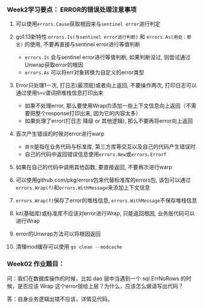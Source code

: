 ### Week2学习要点： ERROR的错误处理注意事项

1. 可以使用`errors.Cause`获取根因来与`sentinel error`进行判定

2. go1.13新特性 `errors.Is(与sentinel error进行判断)` 和 `errors.As(用处：断言)` 的使用, 不要再直接与sentinel error进行等值判断
   - `errors.Is` 会与sentinel error进行等值判断, 如果判断没过, 则尝试通过Unwrap获取error的根因
   - `errors.As` 可以将err对象转换为自定义的error类型

3. Error只处理1一次, 打日志(最顶层)或者向上返回, 不要操作两次, 打印日志可以通过使用`%+v`谓词把堆栈信息打印出来
   - 如果不处理error, 那么要使用Wrap(f)添加一些上下文信息向上返回（不需要把整个response打印出来, 因为它的内容太多）
   - 如果处理了error(打日志 降级 or 其他逻辑), 那么不要再将error向上返回

4. 首次产生错误的时候对error进行warp 
   - `首次`是指在业务代码与标准库, 第三方库等交互以及自己的代码产生错误时. 
   - 自己的代码中返回错误信息使用`errors.New`或`errors.Errorf`

5. 如果在自己的代码中调用其他函数, 要直接返回, 不要再次进行warp

6. 可以使用github.com/pkg/errors包来代替标准库的errors包, 该包可以通过`errors.Wrap(f)`和`errors.WithMessage`来添加上下文信息

7.  `errors.Wrap(f)`保存了error的堆栈信息, `errors.WithMessage`不保存堆栈信息

8. kit(基础库)或标准库不应该对error进行Wrap, 只能返回根因, 业务层代码可以进行Wrap

9. error的Unwrap方法可以将根因返回

10. 清理mod缓存可以使用 `go clean --modcache`

### Week02 作业题目：

问：我们在数据库操作的时候，比如 dao 层中当遇到一个 sql.ErrNoRows 的时候，是否应该 Wrap 这个error抛给上层？为什么，应该怎么做请写出代码？

答：自身业务逻辑出错不应该，详情见代码。